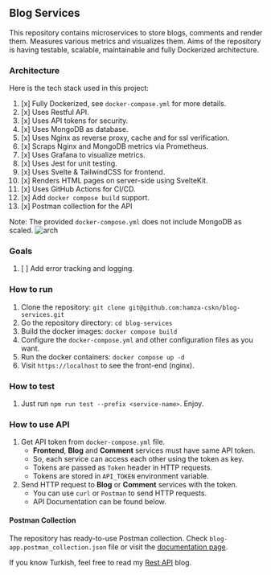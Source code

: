 ## Blog Services

This repository contains microservices to store blogs, comments and render them. Measures various metrics and visualizes them. Aims of the repository is having testable, scalable, maintainable and fully Dockerized architecture.

### Architecture
Here is the tech stack used in this project:
1. [x] Fully Dockerized, see `docker-compose.yml` for more details. <!-- todo -->
2. [x] Uses Restful API.
3. [x] Uses API tokens for security.
4. [x] Uses MongoDB as database.
5. [x] Uses Nginx as reverse proxy, cache and for ssl verification.
6. [x] Scraps Nginx and MongoDB metrics via Prometheus.
7. [x] Uses Grafana to visualize metrics.
8. [x] Uses Jest for unit testing.
9. [x] Uses Svelte & TailwindCSS for frontend.
10. [x] Renders HTML pages on server-side using SvelteKit.
11. [x] Uses GitHub Actions for CI/CD.
12. [x] Add `docker compose build` support.
13. [x] Postman collection for the API

Note: The provided `docker-compose.yml` does not include MongoDB as scaled.
![arch](https://github.com/hamza-cskn/blog-services/assets/36128276/a4e18198-f62a-44b7-99cf-f76bedf049dd)


### Goals
1. [ ] Add error tracking and logging.

### How to run
1. Clone the repository: `git clone git@github.com:hamza-cskn/blog-services.git`
2. Go the repository directory: `cd blog-services`
3. Build the docker images: `docker compose build`
4. Configure the `docker-compose.yml` and other configuration files as you want.
5. Run the docker containers: `docker compose up -d`
6. Visit `https://localhost` to see the front-end (nginx).

### How to test
1. Just run `npm run test --prefix <service-name>`. Enjoy.

### How to use API
1. Get API token from `docker-compose.yml` file.
   * **Frontend**, **Blog** and **Comment** services must have same API token.
   * So, each service can access each other using the token as key.
   * Tokens are passed as `Token` header in HTTP requests.
   * Tokens are stored in `API_TOKEN` environment variable.
2. Send HTTP request to **Blog** or **Comment** services with the token.
   * You can use `curl` or `Postman` to send HTTP requests.
   * API Documentation can be found below.

#### Postman Collection
The repository has ready-to-use Postman collection. Check `blog-app.postman_collection.json` file or visit the [documentation page](https://documenter.getpostman.com/view/24413595/2s9YC5zDD7).

If you know Turkish, feel free to read my [Rest API](https://medium.com/software-development-turkey/rest-api-nedir-standartları-nelerdir-ca1c7d7d0502) blog.
